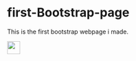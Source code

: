 # first-Bootstrap-page
 This is the first bootstrap webpage i made.


<img src="[![Screenshot](bootstrapPage1.png](https://github.com/JoneeL-github/first-Bootstrap-page/blob/main/bootstrapPage1.png)https://github.com/JoneeL-github/first-Bootstrap-page/blob/main/bootstrapPage1.png)" height="30" width="30"/>
